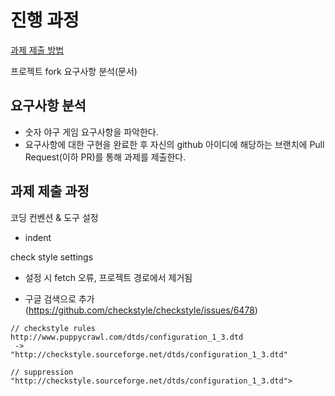 # 진행 과정

[과제 제출 방법](https://github.com/next-step/nextstep-docs/tree/master/precourse)

프로젝트 fork 요구사항 분석(문서)

## 요구사항 분석

* 숫자 야구 게임 요구사항을 파악한다.
* 요구사항에 대한 구현을 완료한 후 자신의 github 아이디에 해당하는 브랜치에 Pull Request(이하 PR)를 통해 과제를 제출한다.

## 과제 제출 과정

코딩 컨벤션 & 도구 설정

* indent

check style settings

* 설정 시 fetch 오류, 프로젝트 경로에서 제거됨

* 구글 검색으로 추가(https://github.com/checkstyle/checkstyle/issues/6478)

```text
// checkstyle rules
http://www.puppycrawl.com/dtds/configuration_1_3.dtd
 ->
"http://checkstyle.sourceforge.net/dtds/configuration_1_3.dtd"

// suppression
"http://checkstyle.sourceforge.net/dtds/configuration_1_3.dtd">
```

